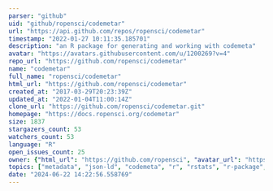 ```yaml
---
parser: "github"
uid: "github/ropensci/codemetar"
url: "https://api.github.com/repos/ropensci/codemetar"
timestamp: "2022-01-27 10:11:35.185701"
description: "an R package for generating and working with codemeta"
avatar: "https://avatars.githubusercontent.com/u/1200269?v=4"
repo_url: "https://github.com/ropensci/codemetar"
name: "codemetar"
full_name: "ropensci/codemetar"
html_url: "https://github.com/ropensci/codemetar"
created_at: "2017-03-29T20:23:39Z"
updated_at: "2022-01-04T11:00:14Z"
clone_url: "https://github.com/ropensci/codemetar.git"
homepage: "https://docs.ropensci.org/codemetar"
size: 1837
stargazers_count: 53
watchers_count: 53
language: "R"
open_issues_count: 25
owner: {"html_url": "https://github.com/ropensci", "avatar_url": "https://avatars.githubusercontent.com/u/1200269?v=4", "login": "ropensci", "type": "Organization"}
topics: ["metadata", "json-ld", "codemeta", "r", "rstats", "r-package", "peer-reviewed", "citation", "credit", "linked-data", "ropensci", "data-publication"]
date: "2024-06-22 14:22:56.558769"
---
```

